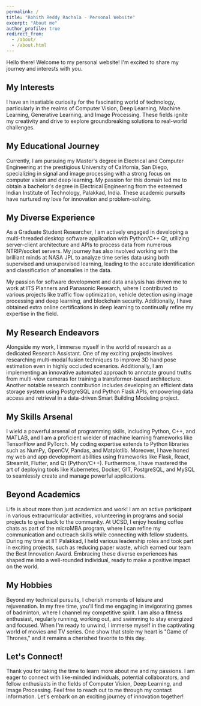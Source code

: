 ```yaml
---
permalink: /
title: "Rohith Reddy Rachala - Personal Website"
excerpt: "About me"
author_profile: true
redirect_from: 
  - /about/
  - /about.html
---
```

 <p>Hello there! Welcome to my personal website! I'm excited to share my journey and interests with you.</p>

<!-- Interests Section -->
<div class="section">
    <h2 class="section-title">My Interests</h2>
    <p class="section-content">
        I have an insatiable curiosity for the fascinating world of technology, particularly in the realms of Computer Vision,
        Deep Learning, Machine Learning, Generative Learning, and Image Processing. These fields ignite my creativity and drive
        to explore groundbreaking solutions to real-world challenges.
    </p>
</div>

<!-- Education Section -->
<div class="section">
    <h2 class="section-title">My Educational Journey</h2>
    <p class="section-content">
        Currently, I am pursuing my Master's degree in Electrical and Computer Engineering at the prestigious University of
        California, San Diego, specializing in signal and image processing with a strong focus on computer vision and deep
        learning. My passion for this domain led me to obtain a bachelor's degree in Electrical Engineering from the esteemed
        Indian Institute of Technology, Palakkad, India. These academic pursuits have nurtured my love for innovation and
        problem-solving.
    </p>
</div>

<!-- Experience Section -->
<div class="section">
    <h2 class="section-title">My Diverse Experience</h2>
    <p class="section-content">
        As a Graduate Student Researcher, I am actively engaged in developing a multi-threaded desktop software application
        with Python/C++ Qt, utilizing server-client architecture and APIs to process data from numerous NTRIP/socket servers.
        My journey has also involved working with the brilliant minds at NASA JPL to analyze time series data using both
        supervised and unsupervised learning, leading to the accurate identification and classification of anomalies in the
        data.
    </p>
    <p class="section-content">
        My passion for software development and data analysis has driven me to work at ITS Planners and Panasonic Research,
        where I contributed to various projects like traffic flow optimization, vehicle detection using image processing and
        deep learning, and blockchain security. Additionally, I have obtained extra online certifications in deep learning to
        continually refine my expertise in the field.
    </p>
</div>

<!-- Research Section -->
<div class="section">
    <h2 class="section-title">My Research Endeavors</h2>
    <p class="section-content">
        Alongside my work, I immerse myself in the world of research as a dedicated Research Assistant. One of my exciting
        projects involves researching multi-modal fusion techniques to improve 3D hand pose estimation even in highly occluded
        scenarios. Additionally, I am implementing an innovative automated approach to annotate ground truths from multi-view
        cameras for training a transformer-based architecture. Another notable research contribution includes developing an
        efficient data storage system using PostgreSQL and Python Flask APIs, empowering data access and retrieval in a
        data-driven Smart Building Modeling project.
    </p>
</div>

<!-- Skills Section -->
<div class="section">
    <h2 class="section-title">My Skills Arsenal</h2>
    <p class="section-content">
        I wield a powerful arsenal of programming skills, including Python, C++, and MATLAB, and I am a proficient wielder of
        machine learning frameworks like TensorFlow and PyTorch. My coding expertise extends to Python libraries such as NumPy,
        OpenCV, Pandas, and Matplotlib. Moreover, I have honed my web and app development abilities using frameworks like
        Flask, React, Streamlit, Flutter, and Qt (Python/C++). Furthermore, I have mastered the art of deploying tools like
        Kubernetes, Docker, GIT, PostgreSQL, and MySQL to seamlessly create and manage powerful applications.
    </p>
</div>

<!-- Extra Curricular Activities Section -->
<div class="section">
    <h2 class="section-title">Beyond Academics</h2>
    <p class="section-content">
        Life is about more than just academics and work! I am an active participant in various extracurricular activities,
        volunteering in programs and social projects to give back to the community. At UCSD, I enjoy hosting coffee chats as
        part of the microMBA program, where I can refine my communication and outreach skills while connecting with fellow
        students. During my time at IIT Palakkad, I held various leadership roles and took part in exciting projects, such as
        reducing paper waste, which earned our team the Best Innovation Award. Embracing these diverse experiences has shaped
        me into a well-rounded individual, ready to make a positive impact on the world.
    </p>
</div>

<!-- Hobbies Section -->
<div class="section">
    <h2 class="section-title">My Hobbies</h2>
    <p class="section-content">
        Beyond my technical pursuits, I cherish moments of leisure and rejuvenation. In my free time, you'll find me engaging in
        invigorating games of badminton, where I channel my competitive spirit. I am also a fitness enthusiast, regularly
        running, working out, and swimming to stay energized and focused. When I'm ready to unwind, I immerse myself in the
        captivating world of movies and TV series. One show that stole my heart is "Game of Thrones," and it remains a cherished
        favorite to this day.
    </p>
</div>

<!-- Contact Section -->
<div class="section">
    <h2 class="section-title">Let's Connect!</h2>
    <p class="section-content">
        Thank you for taking the time to learn more about me and my passions. I am eager to connect with like-minded individuals,
        potential collaborators, and fellow enthusiasts in the fields of Computer Vision, Deep Learning, and Image Processing. Feel free to reach out to me through my contact information. Let's embark on an exciting journey of innovation together!
    </p>
</div>